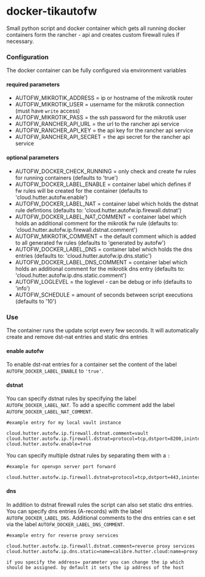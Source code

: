 # docker-tikautofw

Small python script and docker container which gets all running docker containers form
the rancher - api and creates custom firewall rules if necessary.

### Configuration
The docker container can be fully configured via environment variables

#### required parameters
* AUTOFW_MIKROTIK_ADDRESS = ip or hostname of the mikrotik router
* AUTOFW_MIKROTIK_USER = username for the mikrotik connection (must have `write` access)
* AUTOFW_MIKROTIK_PASS = the ssh password for the mikrotik user
* AUTOFW_RANCHER_API_URL = the url to the rancher api service
* AUTOFW_RANCHER_API_KEY = the api key for the rancher api service
* AUTOFW_RANCHER_API_SECRET = the api secret for the rancher api service

#### optional parameters
* AUTOFW_DOCKER_CHECK_RUNNING = only check and create fw rules for running containers (defaults to 'true')
* AUTOFW_DOCKER_LABEL_ENABLE = container label which defines if fw rules will be created for the container (defaults to 'cloud.hutter.autofw.enable')
* AUTOFW_DOCKER_LABEL_NAT = container label which holds the dstnat rule defintions (defaults to: 'cloud.hutter.autofw.ip.firewall.dstnat')
* AUTOFW_DOCKER_LABEL_NAT_COMMENT = container label which holds an additional comment for the mikrotik fw rule (defaults to: 'cloud.hutter.autofw.ip.firewall.dstnat.comment')
* AUTOFW_MIKROTIK_COMMENT = the default comment which is added to all generated fw rules (defaults to 'generated by autofw')
* AUTOFW_DOCKER_LABEL_DNS = container label which holds the dns entries (defaults to: 'cloud.hutter.autofw.ip.dns.static')
* AUTOFW_DOCKER_LABEL_DNS_COMMENT = container label which holds an additional comment for the mikrotik dns entry (defaults to: 'cloud.hutter.autofw.ip.dns.static.comment')
* AUTOFW_LOGLEVEL = the loglevel - can be debug or info (defaults to 'info')
* AUTOFW_SCHEDULE = amount of seconds between script executions (defaults to '10')

### Use
The container runs the update script every few seconds.
It will automatically create and remove dst-nat entries and static dns entries

#### enable autofw
To enable dst-nat entries for a container set the content of the label `AUTOFW_DOCKER_LABEL_ENABLE` to `'true'`.

#### dstnat
You can specify dstnat rules by specifying the label `AUTOFW_DOCKER_LABEL_NAT`. To add a specific comment add the label `AUTOFW_DOCKER_LABEL_NAT_COMMENT`.
```
#example entry for my local vault instance

cloud.hutter.autofw.ip.firewall.dstnat.comment=vault
cloud.hutter.autofw.ip.firewall.dstnat=protocol=tcp,dstport=8200,ininterface=sfp1
cloud.hutter.autofw.enable=true
```

You can specify multiple dstnat rules by separating them with a `:`
```
#example for openvpn server port forward

cloud.hutter.autofw.ip.firewall.dstnat=protocol=tcp,dstport=443,ininterface=sfp1:protocol=tcp,dstport=943,ininterface=sfp1:protocol=tcp,dstport=1194,ininterface=sfp1:protocol=udp,dstport=1194,ininterface=sfp1
```

#### dns
In addition to dstnat firewall rules the script can also set static dns entries.
You can specify dns entries (A-records) with the label `AUTOFW_DOCKER_LABEL_DNS`. Additional comments to the dns entries can e set via the label `AUTOFW_DOCKER_LABEL_DNS_COMMENT`.

```
#example entry for reverse proxy services

cloud.hutter.autofw.ip.firewall.dstnat.comment=reverse proxy services
cloud.hutter.autofw.ip.dns.static=name=calibre.hutter.cloud:name=proxy.hutter.cloud
```
`if you specify the address= parameter you can change the ip which should be assigned. by default it sets the ip address of the host`

